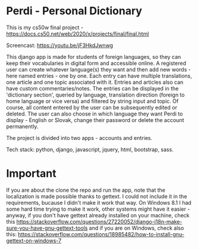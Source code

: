 # Perdi - Personal Dictionary

This is my cs50w final project - https://docs.cs50.net/web/2020/x/projects/final/final.html

Screencast: https://youtu.be/jF3HkdJwnwg

This django app is made for students of foreign languages, so they can keep their vocabularies in digital form and accessible online. A registered user can create whatever language(s) they want and then add new words - here named entries - one by one. Each entry can have multiple translations, one article and one topic associated with it. Entries and articles also can have custom commentaries/notes. The entries can be displayed in the 'dictionary section', queried by language, translation direction (foreign to home language or vice versa) and filtered by string input and topic. Of course, all content entered by the user can be subsequently edited or deleted.
The user can also choose in which language they want Perdi to display - English or Slovak, change their password or delete the account permanently.

The project is divided into two apps - accounts and entries.

Tech stack: python, django, javascript, jquery, html, bootstrap, sass. 

# Important
If you are about the clone the repo and run the app, note that the localization is made possible thanks to gettext. I could not include it in the requirements, bucause I didn't make it work that way. On Windows 8.1 I had some hard time trying to make it work, other systems might have it easier - anyway, if you don't have gettext already installed on your machine, check this https://stackoverflow.com/questions/27220052/django-i18n-make-sure-you-have-gnu-gettext-tools and if you are on Windows, check also this: https://stackoverflow.com/questions/18985482/how-to-install-gnu-gettext-on-windows-7
